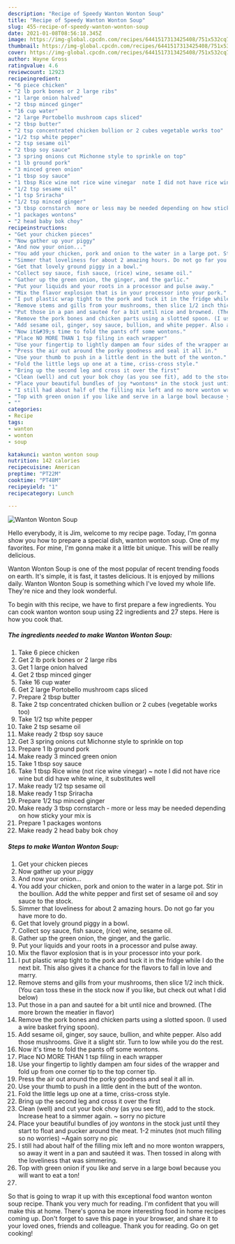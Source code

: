 ```yaml
---
description: "Recipe of Speedy Wanton Wonton Soup"
title: "Recipe of Speedy Wanton Wonton Soup"
slug: 455-recipe-of-speedy-wanton-wonton-soup
date: 2021-01-08T08:56:18.345Z
image: https://img-global.cpcdn.com/recipes/6441517313425408/751x532cq70/wanton-wonton-soup-recipe-main-photo.jpg
thumbnail: https://img-global.cpcdn.com/recipes/6441517313425408/751x532cq70/wanton-wonton-soup-recipe-main-photo.jpg
cover: https://img-global.cpcdn.com/recipes/6441517313425408/751x532cq70/wanton-wonton-soup-recipe-main-photo.jpg
author: Wayne Gross
ratingvalue: 4.6
reviewcount: 12923
recipeingredient:
- "6 piece chicken"
- "2 lb pork bones or 2 large ribs"
- "1 large onion halved"
- "2 tbsp minced ginger"
- "16 cup water"
- "2 large Portobello mushroom caps sliced"
- "2 tbsp butter"
- "2 tsp concentrated chicken bullion or 2 cubes vegetable works too"
- "1/2 tsp white pepper"
- "2 tsp sesame oil"
- "2 tbsp soy sauce"
- "3 spring onions cut Michonne style to sprinkle on top"
- "1 lb ground pork"
- "3 minced green onion"
- "1 tbsp soy sauce"
- "1 tbsp Rice wine not rice wine vinegar  note I did not have rice wine but did have white wine it substitutes well"
- "1/2 tsp sesame oil"
- "1 tsp Sriracha"
- "1/2 tsp minced ginger"
- "3 tbsp cornstarch  more or less may be needed depending on how sticky your mix is"
- "1 packages wontons"
- "2 head baby bok choy"
recipeinstructions:
- "Get your chicken pieces"
- "Now gather up your piggy"
- "And now your onion..."
- "You add your chicken, pork and onion to the water in a large pot. Stir in the boullion. Add the white pepper and first set of sesame oil and soy sauce to the stock."
- "Simmer that loveliness for about 2 amazing hours. Do not go far you have more to do."
- "Get that lovely ground piggy in a bowl."
- "Collect soy sauce, fish sauce, (rice) wine, sesame oil."
- "Gather up the green onion, the ginger, and the garlic."
- "Put your liquids and your roots in a processor and pulse away."
- "Mix the flavor explosion that is in your processor into your pork."
- "I put plastic wrap tight to the pork and tuck it in the fridge while I do the next bit. This also gives it a chance for the flavors to fall in love and marry."
- "Remove stems and gills from your mushrooms, then slice 1/2 inch thick. (You can toss these in the stock now if you like, but check out what I did below)"
- "Put those in a pan and sauteé for a bit until nice and browned. (The more brown the meatier in flavor)"
- "Remove the pork bones and chicken parts using a slotted spoon. (I used a wire basket frying spoon)."
- "Add sesame oil, ginger, soy sauce, bullion, and white pepper. Also add those mushrooms. Give it a slight stir. Turn to low while you do the rest."
- "Now it&#39;s time to fold the pants off some wontons."
- "Place NO MORE THAN 1 tsp filing in each wrapper"
- "Use your fingertip to lightly dampen am four sides of the wrapper and fold up from one corner tip to the top corner tip."
- "Press the air out around the porky goodness and seal it all in."
- "Use your thumb to push in a little dent in the butt of the wonton."
- "Fold the little legs up one at a time, criss-cross style."
- "Bring up the second leg and cross it over the first"
- "Clean (well) and cut your bok choy (as you see fit), add to the stock. Increase heat to a simmer again. ~ sorry no picture"
- "Place your beautiful bundles of joy *wontons* in the stock just until they start to float and pucker around the meat. 1-2 minutes (not much filling so no worries) ~Again sorry no pic"
- "I still had about half of the filling mix left and no more wonton wrappers, so away it went in a pan and sautéed it was. Then tossed in along with the loveliness that was simmering."
- "Top with green onion if you like and serve in a large bowl because you will want to eat a ton!"
- ""
categories:
- Recipe
tags:
- wanton
- wonton
- soup

katakunci: wanton wonton soup 
nutrition: 142 calories
recipecuisine: American
preptime: "PT22M"
cooktime: "PT48M"
recipeyield: "1"
recipecategory: Lunch

---
```



![Wanton Wonton Soup](https://img-global.cpcdn.com/recipes/6441517313425408/751x532cq70/wanton-wonton-soup-recipe-main-photo.jpg)

Hello everybody, it is Jim, welcome to my recipe page. Today, I'm gonna show you how to prepare a special dish, wanton wonton soup. One of my favorites. For mine, I'm gonna make it a little bit unique. This will be really delicious.



Wanton Wonton Soup is one of the most popular of recent trending foods on earth. It's simple, it is fast, it tastes delicious. It is enjoyed by millions daily. Wanton Wonton Soup is something which I've loved my whole life. They're nice and they look wonderful.


To begin with this recipe, we have to first prepare a few ingredients. You can cook wanton wonton soup using 22 ingredients and 27 steps. Here is how you cook that.

<!--inarticleads1-->

##### The ingredients needed to make Wanton Wonton Soup:

1. Take 6 piece chicken
1. Get 2 lb pork bones or 2 large ribs
1. Get 1 large onion halved
1. Get 2 tbsp minced ginger
1. Take 16 cup water
1. Get 2 large Portobello mushroom caps sliced
1. Prepare 2 tbsp butter
1. Take 2 tsp concentrated chicken bullion or 2 cubes (vegetable works too)
1. Take 1/2 tsp white pepper
1. Take 2 tsp sesame oil
1. Make ready 2 tbsp soy sauce
1. Get 3 spring onions cut Michonne style to sprinkle on top
1. Prepare 1 lb ground pork
1. Make ready 3 minced green onion
1. Take 1 tbsp soy sauce
1. Take 1 tbsp Rice wine (not rice wine vinegar) ~ note I did not have rice wine but did have white wine, it substitutes well
1. Make ready 1/2 tsp sesame oil
1. Make ready 1 tsp Sriracha
1. Prepare 1/2 tsp minced ginger
1. Make ready 3 tbsp cornstarch - more or less may be needed depending on how sticky your mix is
1. Prepare 1 packages wontons
1. Make ready 2 head baby bok choy




<!--inarticleads2-->

##### Steps to make Wanton Wonton Soup:

1. Get your chicken pieces
1. Now gather up your piggy
1. And now your onion...
1. You add your chicken, pork and onion to the water in a large pot. Stir in the boullion. Add the white pepper and first set of sesame oil and soy sauce to the stock.
1. Simmer that loveliness for about 2 amazing hours. Do not go far you have more to do.
1. Get that lovely ground piggy in a bowl.
1. Collect soy sauce, fish sauce, (rice) wine, sesame oil.
1. Gather up the green onion, the ginger, and the garlic.
1. Put your liquids and your roots in a processor and pulse away.
1. Mix the flavor explosion that is in your processor into your pork.
1. I put plastic wrap tight to the pork and tuck it in the fridge while I do the next bit. This also gives it a chance for the flavors to fall in love and marry.
1. Remove stems and gills from your mushrooms, then slice 1/2 inch thick. (You can toss these in the stock now if you like, but check out what I did below)
1. Put those in a pan and sauteé for a bit until nice and browned. (The more brown the meatier in flavor)
1. Remove the pork bones and chicken parts using a slotted spoon. (I used a wire basket frying spoon).
1. Add sesame oil, ginger, soy sauce, bullion, and white pepper. Also add those mushrooms. Give it a slight stir. Turn to low while you do the rest.
1. Now it&#39;s time to fold the pants off some wontons.
1. Place NO MORE THAN 1 tsp filing in each wrapper
1. Use your fingertip to lightly dampen am four sides of the wrapper and fold up from one corner tip to the top corner tip.
1. Press the air out around the porky goodness and seal it all in.
1. Use your thumb to push in a little dent in the butt of the wonton.
1. Fold the little legs up one at a time, criss-cross style.
1. Bring up the second leg and cross it over the first
1. Clean (well) and cut your bok choy (as you see fit), add to the stock. Increase heat to a simmer again. ~ sorry no picture
1. Place your beautiful bundles of joy *wontons* in the stock just until they start to float and pucker around the meat. 1-2 minutes (not much filling so no worries) ~Again sorry no pic
1. I still had about half of the filling mix left and no more wonton wrappers, so away it went in a pan and sautéed it was. Then tossed in along with the loveliness that was simmering.
1. Top with green onion if you like and serve in a large bowl because you will want to eat a ton!
1. 




So that is going to wrap it up with this exceptional food wanton wonton soup recipe. Thank you very much for reading. I'm confident that you will make this at home. There's gonna be more interesting food in home recipes coming up. Don't forget to save this page in your browser, and share it to your loved ones, friends and colleague. Thank you for reading. Go on get cooking!
